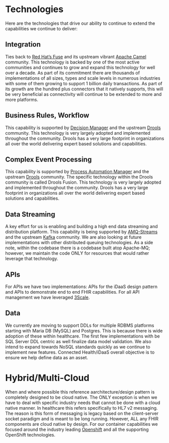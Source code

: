 ﻿#  Technologies
Here are the technologies that drive our ability to continue to extend the 
capabilities we continue to deliver:

## Integration
Ties back to <a href="https://www.redhat.com/en/technologies/jboss-middleware/fuse" target="_blank">Red Hat’s Fuse</a> and its upstream
vibrant <a href="https://camel.apache.org/" target="_blank">Apache Camel</a>  community. This technology is backed by 
one of the most active communities and continues to grow and expand this technology for well over a decade. As part of 
its commitment there are thousands of implementations of all sizes, types and scale levels in numerous industries with 
some of them growing to support 1 billion daily transactions. As part of its growth are the hundred plus connectors that
it natively supports, this will be very beneficial as connectivity will continue to be extended to more and more platforms.
## Business Rules, Workflow</td>
This capability is supported by <a href="https://www.redhat.com/en/technologies/jboss-middleware/decision-manager" target="_blank">Decision Manager</a>
and the upstream <a href="https://www.drools.org/" target="_blank">Drools</a> community. This technology is very largely adopted and implemented throughout
the community. Drools has a very large footprint in organizations all over the world delivering expert based solutions and capabilities.
## Complex Event Processing</td>
This capability is supported by <a href="https://access.redhat.com/products/red-hat-process-automation-manager" target="_blank">Process Automation Manager</a>
and the upstream <a href="https://www.drools.org/" target="_blank">Drools</a> community.  The specific technology within the Drools community is called Drools Fusion. 
This technology is very largely adopted and implemented throughout
the community. Drools has a very large footprint in organizations all over the world delivering expert based solutions and capabilities.
## Data Streaming
A key effort for us is enabling and building a high end data streaming and distribution platform. This capability is being supported
by <a href="https://www.redhat.com/en/technologies/jboss-middleware/amq" target="_blank">AMQ-Streams</a> and the upstream
<a href="https://kafka.apache.org/" target="_blank">Kafka</a> community. We are also looking at future implementations with other distributed queuing
technologies. As a side note, within the codebase there is a codebase
built atop Apache-MQ; however, we maintain the code ONLY for resources that would rather leverage that technology.
## APIs
For APIs we have two implementations: APIs for the iDaaS design pattern and APIs to demonstrate end to end FHIR capabilities. For all API management we
have leveraged <a href="https://www.redhat.com/en/technologies/jboss-middleware/3scale" target="_blank">3Scale</a>.
## Data                    
We currently are moving to support DDLs for multiple RDBMS platforms starting with Maria DB (MySQL) and Postgres. This is 
because there is wide adoption of these within healthcare. The first few implementations with be SQL Server DDL centric as 
well finalize data model validation. We also intend to expand towards NoSQL standards
quickly as we continue to implement new features. Connected Health/iDaaS overall objective 
is to ensure we help define data as an asset.
# Hybrid/Multi-Cloud
When and where possible this reference aarchitecture/design pattern is completely designed to be cloud native. The ONLY exception is when we have to deal with specific
industry needs that cannot be done with a cloud native manner. In healthcare this refers specifically to HL7 v2 messaging. The reason is this form of messaging is legacy based on
the client-server socket paradigm and is meant to be long running. However, ALL any FHIR components are cloud native by design. For our container capabilities we focused
around the industry leading <a href="https://www.redhat.com/en/technologies/cloud-computing/openshift" target="_blank">Openshift</a> and all the supporting OpenShift technologies.
